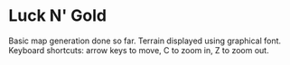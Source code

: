 # Luck N' Gold
Basic map generation done so far. Terrain displayed using graphical font.
Keyboard shortcuts: arrow keys to move, C to zoom in, Z to zoom out.

